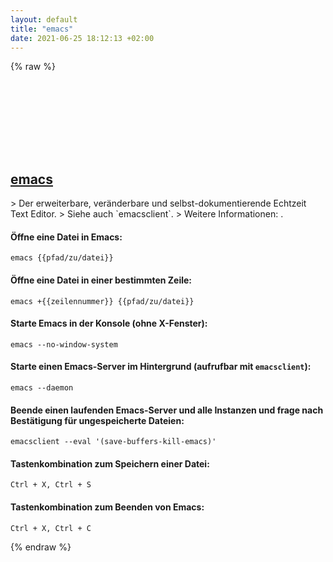 ```yaml
---
layout: default
title: "emacs"
date: 2021-06-25 18:12:13 +02:00
---
```

{% raw %}
<h2 id="emacs">
  <a href="/de/common/emacs.html">emacs</a> <a href="#emacs"><svg class="icon">
    <use href="/assets/images/unicode_sprite.svg#link" />
  </svg></a>
</h2>
> Der erweiterbare, veränderbare und selbst-dokumentierende Echtzeit Text Editor.
> Siehe auch `emacsclient`.
> Weitere Informationen: <https://www.gnu.org/software/emacs>.

#### Öffne eine Datei in Emacs:
```shell
emacs {{pfad/zu/datei}}
```
#### Öffne eine Datei in einer bestimmten Zeile:
```shell
emacs +{{zeilennummer}} {{pfad/zu/datei}}
```
#### Starte Emacs in der Konsole (ohne X-Fenster):
```shell
emacs --no-window-system
```
#### Starte einen Emacs-Server im Hintergrund (aufrufbar mit `emacsclient`):
```shell
emacs --daemon
```
#### Beende einen laufenden Emacs-Server und alle Instanzen und frage nach Bestätigung für ungespeicherte Dateien:
```shell
emacsclient --eval '(save-buffers-kill-emacs)'
```
#### Tastenkombination zum Speichern einer Datei:
```shell
Ctrl + X, Ctrl + S
```
#### Tastenkombination zum Beenden von Emacs:
```shell
Ctrl + X, Ctrl + C
```
{% endraw %}